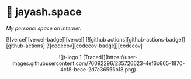 # 🌌 jayash.space

_My personal space on internet._

[![vercel][vercel-badge]][vercel]
[![github actions][github-actions-badge]][github-actions]
[![codecov][codecov-badge]][codecov]


<p align="center">
    ![jt-logo 1 (Traced)](https://user-images.githubusercontent.com/76092296/235726623-4ef6c665-1870-4cf8-beae-2d7c36555b18.png)

</p>
